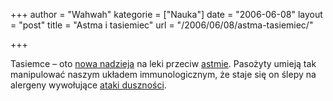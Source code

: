 +++
author = "Wahwah"
kategorie = ["Nauka"]
date = "2006-06-08"
layout = "post"
title = "Astma i tasiemiec"
url = "/2006/06/08/astma-tasiemiec/"

+++

Tasiemce – oto [nowa nadzieja][1] na leki przeciw [astmie][2]. Pasożyty umieją tak manipulować naszym układem immunologicznym, że staje się on ślepy na alergeny wywołujące [ataki duszności][3].

 [1]: http://www.przekroj.pl/index.php?option=com_content&task=view&id=492&Itemid=51
 [2]: /atopedia/Astma_oskrzelowa
 [3]: /atopedia/Duszno%C5%9B%C4%87
